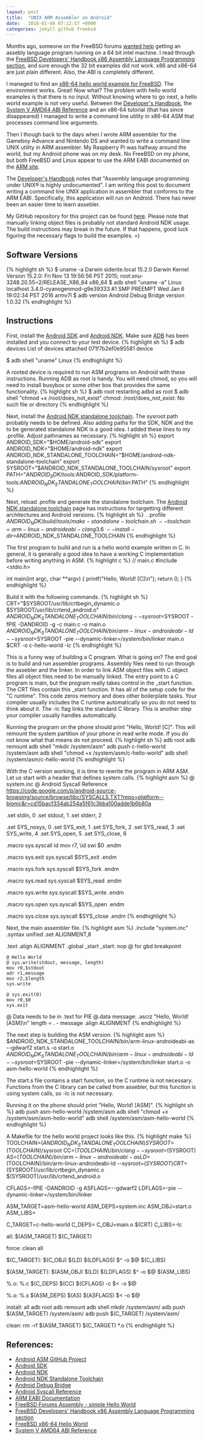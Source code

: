 ```yaml
---
layout: post
title:  "UNIX ARM Assembler on Android"
date:   2016-01-08 07:12:57 +0900
categories: jekyll github freebsd
---
```

Months ago, someone on the FreeBSD forums [wanted help][original-post] getting an assebly language program running on a 64 bit intel machine.  I read through the [FreeBSD Developers' Handbook x86 Assembly Language Programming section][freebsd-handbook-asm], and sure enough the 32 bit examples did not work.  x86 and x86-64 are just plain different.  Also, the ABI is completely different.

I managed to find an [x86-64 hello world example for FreeBSD][freebsd-x86-64-hello-world].  The environment works.  Great!  Now what?  The problem with hello world examples is that there is no input.  Without knowing where to go next, a hello world example is not very useful.  Between the [Developer's Handbook][freebsd-handbook-asm], the [System V AMD64 ABI Reference][system-v-abi] and an x86-64 tutorial (that has since disappeared) I managed to write a command line utility in x86-64 ASM that processes command line arguments.

Then I though back to the days when I wrote ARM assembler for the Gameboy Advance and Nintendo DS and wanted to write a command line UNIX utility in ARM assembler.  My Raspberry Pi was halfway around the world, but my Android phone was on my desk.  No FreeBSD on my phone, but both FreeBSD and Linux appear to use the ARM EABI documented on the [ARM site][arm-site].

The [Developer's Handbook][freebsd-handbook-asm] notes that "Assembly language programming under UNIX® is highly undocumented".  I am writing this post to document writing a command line UNIX application in assembler that conforms to the ARM EABI.  Specifically, this application will run on Android.  There has never been an easier time to learn assebler.

My GitHub repository for this project can be found [here][android-asm-github].  Please note that manually linking object files is probably not standard Android NDK usage.  The build instructions may break in the future.  If that happens, good luck figuring the necessary flags to build the examples.  =)

## Software Versions
{% highlight sh %}
$ uname -a
Darwin siderite.local 15.2.0 Darwin Kernel Version 15.2.0: Fri Nov 13 19:56:56 PST 2015; root:xnu-3248.20.55~2/RELEASE_X86_64 x86_64
$ adb shell "uname -a"
Linux localhost 3.4.0-cyanogenmod-g9e39333 #1 SMP PREEMPT Wed Jan 6 19:02:34 PST 2016 armv7l
$ adb version
Android Debug Bridge version 1.0.32
{% endhighlight %}

## Instructions
First, install the [Android SDK][android-sdk] and [Android NDK][android-ndk].  Make sure [ADB][android-debug-bridge] has been installed and you connect to your test device.
{% highlight sh %}
$ adb devices
List of devices attached 
071f7b2ef0e95581	device

$ adb shell "uname"
Linux
{% endhighlight %}

A rooted device is required to run ASM programs on Android with these instructions.  Running ADB as root is handy.  You will need chmod, so you will need to install busybox or some other box that provides the same functionality.
{% highlight sh %}
$ adb root
restarting adbd as root
$ adb shell "chmod +x /root/does_not_exist"
chmod: /root/does_not_exist: No such file or directory
{% endhighlight %}

Next, install the [Android NDK standalone toolchain][android-ndk-standalone].  The sysroot path probably needs to be defined.  Also adding paths for the SDK, NDK and the to be generated standalone NDK is a good idea.  I added these lines to my .profile.  Adjust pathnames as necessary.
{% highlight sh %}
export ANDROID_SDK="$HOME/android-sdk"
export ANDROID_NDK="$HOME/android-ndk"
export ANDROID_NDK_STANDALONE_TOOLCHAIN="$HOME/android-ndk-standalone-toolchain"
export SYSROOT="$ANDROID_NDK_STANDALONE_TOOLCHAIN/sysroot"
export PATH="$ANDROID_SDK/tools:$ANDROID_SDK/platform-tools:$ANDROID_NDK_STANDALONE_TOOLCHAIN/bin:$PATH"
{% endhighlight %}

Next, reload .profile and  generate the standalone toolchain.  The [Android NDK standalone toolchain][android-ndk-standalone] page has instructions for targetting different architectures and Android versions.
{% highlight sh %}
. .profile
$ANDROID_NDK/build/tools/make-standalone-toolchain.sh \
  --toolchain=arm-linux-androideabi-clang3.6 \
  --install-dir=$ANDROID_NDK_STANDALONE_TOOLCHAIN
{% endhighlight %}

The first program to build and run is a hello world example written in C.  In general, it is generally a good idea to have a working C implementation before writing anything in ASM.
{% highlight c %}
// main.c
#include <stdio.h>

int main(int argc, char **argv)
{
	printf("Hello, World! [C]\n");
	return 0;
}
{% endhighlight %}

Build it with the following commands.
{% highlight sh %}
CRT="$SYSROOT/usr/lib/crtbegin_dynamic.o $SYSROOT/usr/lib/crtend_android.o"
$ANDROID_NDK_STANDALONE_TOOLCHAIN/bin/clang --sysroot=$SYSROOT -fPIE -DANDROID -g -c main.c -o main.o 
$ANDROID_NDK_STANDALONE_TOOLCHAIN/bin/arm-linux-androideabi-ld --sysroot=$SYSROOT -pie --dynamic-linker=/system/bin/linker main.o $CRT -o c-hello-world -lc
{% endhighlight %}

This is a funny way of building a C program.  What is going on?  The end goal is to build and run assembler programs.  Assembly files need to run through the assebler and the linker.  In order to link ASM object files with C object files all object files need to be manually linked.  The entry point to a C program is main, but the program really takes control in the _start function.  The CRT files contain this _start function.  It has all of the setup code for the "C runtime".  This code zeros memory and does other boilerplate tasks.  Your compiler usually includes the C runtime automatically so you do not need to think about it.  The -lc flag links the standard C library.  This is another step your compiler usually handles automatically.

Running the program on the phone should print "Hello, World! [C]".  This will remount the system partition of your phone in read write mode.  If you do not know what that means do not proceed.
{% highlight sh %}
adb root
adb remount
adb shell "mkdir /system/asm"
adb push c-hello-world /system/asm
adb shell "chmod +x /system/asm/c-hello-world"
adb shell /system/asm/c-hello-world
{% endhighlight %}

With the C version working, it is time to rewrite the program in ARM ASM.  Let us start with a header that defines system calls.
{% highlight asm %}
@ system.inc
@ Android Syscall Reference https://code.google.com/p/android-source-browsing/source/browse/libc/SYSCALLS.TXT?repo=platform--bionic&r=cd15bacf334ab254a5f61c3bba100adde1b6b80a

.set stdin,  0
.set stdout, 1
.set stderr, 2

.set SYS_nosys, 0
.set SYS_exit,  1
.set SYS_fork,  2
.set SYS_read,  3
.set SYS_write, 4
.set SYS_open,  5
.set SYS_close, 6

.macro sys.syscall id
	mov	r7, \id
	swi	$0
.endm

.macro sys.exit
	sys.syscall $SYS_exit
.endm

.macro sys.fork
	sys.syscall $SYS_fork
.endm

.macro sys.read
	sys.syscall $SYS_read
.endm

.macro sys.write
	sys.syscall $SYS_write
.endm

.macro sys.open
	sys.syscall $SYS_open
.endm

.macro sys.close
	sys.syscall $SYS_close
.endm
{% endhighlight %}

Next, the main assembler file.
{% highlight asm %}
.include "system.inc"
	.syntax unified
	.set ALIGNMENT,8

.text
	.align ALIGNMENT
	.global _start
_start:
	nop @ for gbd breakpoint

	@ Hello World
	@ sys.write(stdout, message, length)
	mov	r0,$stdout
	adr	r1,message
	mov	r2,$length
	sys.write

	@ sys.exit(0)
	mov	r0,$0
	sys.exit

@ Data needs to be in .text for PIE
@.data
message:
	.asciz "Hello, World! [ASM]\n"
length = . - message
	.align ALIGNMENT
{% endhighlight %}

The next step is building the ASM version.
{% highlight asm %}
$ANDROID_NDK_STANDALONE_TOOLCHAIN/bin/arm-linux-androideabi-as --gdwarf2 start.s -o start.o
$ANDROID_NDK_STANDALONE_TOOLCHAIN/bin/arm-linux-androideabi-ld --sysroot=$SYSROOT -pie --dynamic-linker=/system/bin/linker start.o -o asm-hello-world
{% endhighlight %}

The start.s file contains a start function, so the C runtime is not necessary.  Functions from the C library can be called from assebler, but this function is using system calls, so -lc is not necessary.

Running it on the phone should print "Hello, World! [ASM]".
{% highlight sh %}
adb push asm-hello-world /system/asm
adb shell "chmod +x /system/asm/asm-hello-world"
adb shell /system/asm/asm-hello-world
{% endhighlight %}

A Makefile for the hello world project looks like this.
{% highlight make %}
TOOLCHAIN=$(ANDROID_NDK_STANDALONE_TOOLCHAIN)
SYSROOT=$(TOOLCHAIN)/sysroot
CC=$(TOOLCHAIN)/bin/clang --sysroot=$(SYSROOT)
AS=$(TOOLCHAIN)/bin/arm-linux-androideabi-as
LD=$(TOOLCHAIN)/bin/arm-linux-androideabi-ld --sysroot=$(SYSROOT)
CRT=$(SYSROOT)/usr/lib/crtbegin_dynamic.o $(SYSROOT)/usr/lib/crtend_android.o

CFLAGS=-fPIE -DANDROID -g
ASFLAGS=--gdwarf2
LDFLAGS=-pie --dynamic-linker=/system/bin/linker

ASM_TARGET=asm-hello-world
ASM_DEPS=system.inc
ASM_OBJ=start.o
ASM_LIBS=

C_TARGET=c-hello-world
C_DEPS=
C_OBJ=main.o $(CRT)
C_LIBS=-lc

all: $(ASM_TARGET) $(C_TARGET)

force: clean all

$(C_TARGET): $(C_OBJ)
	$(LD) $(LDFLAGS) $^ -o $@ $(C_LIBS)

$(ASM_TARGET): $(ASM_OBJ)
	$(LD) $(LDFLAGS) $^ -o $@ $(ASM_LIBS)

%.o: %.c $(C_DEPS)
	$(CC) $(CFLAGS) -c $< -o $@

%.o: %.s $(ASM_DEPS)
	$(AS) $(ASFLAGS) $< -o $@

install: all
	adb root
	adb remount
	adb shell mkdir /system/asm/
	adb push $(ASM_TARGET) /system/asm/
	adb push $(C_TARGET) /system/asm/

clean:
	rm -rf $(ASM_TARGET) $(C_TARGET) *.o
{% endhighlight %}

## References:
- [Android ASM GitHub Project][android-asm-github]
- [Android SDK][android-sdk]
- [Android NDK][android-ndk]
- [Android NDK Standalone Toolchain][android-ndk-standalone]
- [Android Debug Bridge][android-debug-bridge]
- [Android Syscall Reference][android-syscall]
- [ARM EABI Documentation][arm-site]
- [FreeBSD Forums Assembly - simple Hello World][original-post]
- [FreeBSD Developers' Handbook x86 Assembly Language Programming section][freebsd-handbook-asm]
- [FreeBSD x86-64 Hello World][freebsd-x86-64-hello-world]
- [System V AMD64 ABI Reference][system-v-abi]

[android-asm-github]:         https://github.com/Sennue/AndroidARM
[android-sdk]:                 http://developer.android.com/sdk/installing/index.html
[android-ndk]:                 http://developer.android.com/tools/sdk/ndk/index.html
[android-ndk-standalone]:     https://developer.android.com/ndk/guides/standalone_toolchain.html
[android-debug-bridge]:       http://developer.android.com/tools/help/adb.html
[android-syscall]:            https://code.google.com/p/android-source-browsing/source/browse/libc/SYSCALLS.TXT?repo=platform--bionic&r=cd15bacf334ab254a5f61c3bba100adde1b6b80a
[arm-site]:                   http://infocenter.arm.com/help/index.jsp?topic=/com.arm.doc.subset.swdev.abi/index.html
[original-post]:              https://forums.freebsd.org/threads/assembly-simple-hello-world.53274/#post-299410
[freebsd-handbook-asm]:       https://www.freebsd.org/doc/en_US.ISO8859-1/books/developers-handbook/x86.html
[freebsd-x86-64-hello-world]: https://thebrownnotebook.wordpress.com/2009/10/27/native-64-bit-hello-world-with-nasm-on-freebsd/
[system-v-abi]:               http://x86-64.org/documentation/abi.pdf

